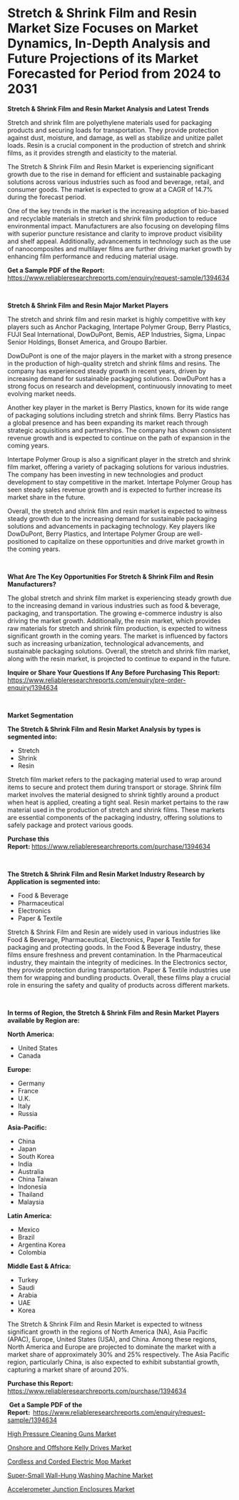 <p><h1>Stretch & Shrink Film and Resin Market Size Focuses on Market Dynamics, In-Depth Analysis and Future Projections of its Market Forecasted for Period from 2024 to 2031</h1></p><p><strong>Stretch & Shrink Film and Resin Market Analysis and Latest Trends</strong></p>
<p><p>Stretch and shrink film are polyethylene materials used for packaging products and securing loads for transportation. They provide protection against dust, moisture, and damage, as well as stabilize and unitize pallet loads. Resin is a crucial component in the production of stretch and shrink films, as it provides strength and elasticity to the material.</p><p>The Stretch & Shrink Film and Resin Market is experiencing significant growth due to the rise in demand for efficient and sustainable packaging solutions across various industries such as food and beverage, retail, and consumer goods. The market is expected to grow at a CAGR of 14.7% during the forecast period. </p><p>One of the key trends in the market is the increasing adoption of bio-based and recyclable materials in stretch and shrink film production to reduce environmental impact. Manufacturers are also focusing on developing films with superior puncture resistance and clarity to improve product visibility and shelf appeal. Additionally, advancements in technology such as the use of nanocomposites and multilayer films are further driving market growth by enhancing film performance and reducing material usage.</p></p>
<p><strong>Get a Sample PDF of the Report:&nbsp;</strong> <a href="https://www.reliableresearchreports.com/enquiry/request-sample/1394634">https://www.reliableresearchreports.com/enquiry/request-sample/1394634</a></p>
<p>&nbsp;</p>
<p><strong>Stretch & Shrink Film and Resin Major Market Players</strong></p>
<p><p>The stretch and shrink film and resin market is highly competitive with key players such as Anchor Packaging, Intertape Polymer Group, Berry Plastics, FUJI Seal International, DowDuPont, Bemis, AEP Industries, Sigma, Linpac Senior Holdings, Bonset America, and Groupo Barbier.</p><p>DowDuPont is one of the major players in the market with a strong presence in the production of high-quality stretch and shrink films and resins. The company has experienced steady growth in recent years, driven by increasing demand for sustainable packaging solutions. DowDuPont has a strong focus on research and development, continuously innovating to meet evolving market needs.</p><p>Another key player in the market is Berry Plastics, known for its wide range of packaging solutions including stretch and shrink films. Berry Plastics has a global presence and has been expanding its market reach through strategic acquisitions and partnerships. The company has shown consistent revenue growth and is expected to continue on the path of expansion in the coming years.</p><p>Intertape Polymer Group is also a significant player in the stretch and shrink film market, offering a variety of packaging solutions for various industries. The company has been investing in new technologies and product development to stay competitive in the market. Intertape Polymer Group has seen steady sales revenue growth and is expected to further increase its market share in the future.</p><p>Overall, the stretch and shrink film and resin market is expected to witness steady growth due to the increasing demand for sustainable packaging solutions and advancements in packaging technology. Key players like DowDuPont, Berry Plastics, and Intertape Polymer Group are well-positioned to capitalize on these opportunities and drive market growth in the coming years.</p></p>
<p>&nbsp;</p>
<p><strong>What Are The Key Opportunities For Stretch & Shrink Film and Resin Manufacturers?</strong></p>
<p><p>The global stretch and shrink film market is experiencing steady growth due to the increasing demand in various industries such as food & beverage, packaging, and transportation. The growing e-commerce industry is also driving the market growth. Additionally, the resin market, which provides raw materials for stretch and shrink film production, is expected to witness significant growth in the coming years. The market is influenced by factors such as increasing urbanization, technological advancements, and sustainable packaging solutions. Overall, the stretch and shrink film market, along with the resin market, is projected to continue to expand in the future.</p></p>
<p><strong>Inquire or Share Your Questions If Any Before Purchasing This Report:</strong> <a href="https://www.reliableresearchreports.com/enquiry/pre-order-enquiry/1394634">https://www.reliableresearchreports.com/enquiry/pre-order-enquiry/1394634</a></p>
<p>&nbsp;</p>
<p><strong>Market Segmentation</strong></p>
<p><strong>The Stretch & Shrink Film and Resin Market Analysis by types is segmented into:</strong></p>
<p><ul><li>Stretch</li><li>Shrink</li><li>Resin</li></ul></p>
<p><p>Stretch film market refers to the packaging material used to wrap around items to secure and protect them during transport or storage. Shrink film market involves the material designed to shrink tightly around a product when heat is applied, creating a tight seal. Resin market pertains to the raw material used in the production of stretch and shrink films. These markets are essential components of the packaging industry, offering solutions to safely package and protect various goods.</p></p>
<p><strong>Purchase this Report:&nbsp;</strong><a href="https://www.reliableresearchreports.com/purchase/1394634">https://www.reliableresearchreports.com/purchase/1394634</a></p>
<p>&nbsp;</p>
<p><strong>The Stretch & Shrink Film and Resin Market Industry Research by Application is segmented into:</strong></p>
<p><ul><li>Food & Beverage</li><li>Pharmaceutical</li><li>Electronics</li><li>Paper & Textile</li></ul></p>
<p><p>Stretch & Shrink Film and Resin are widely used in various industries like Food & Beverage, Pharmaceutical, Electronics, Paper & Textile for packaging and protecting goods. In the Food & Beverage industry, these films ensure freshness and prevent contamination. In the Pharmaceutical industry, they maintain the integrity of medicines. In the Electronics sector, they provide protection during transportation. Paper & Textile industries use them for wrapping and bundling products. Overall, these films play a crucial role in ensuring the safety and quality of products across different markets.</p></p>
<p>&nbsp;</p>
<p><strong>In terms of Region, the Stretch & Shrink Film and Resin Market Players available by Region are:</strong></p>
<p>
    <p> <strong> North America: </strong>
        <ul>
            <li>United States</li>
            <li>Canada</li>
        </ul>
        </p> 
    <p> <strong> Europe: </strong>
        <ul>
            <li>Germany</li>
            <li>France</li>
            <li>U.K.</li>
            <li>Italy</li>
            <li>Russia</li>
        </ul>
        </p> 
    <p> <strong> Asia-Pacific: </strong>
        <ul>
            <li>China</li>
            <li>Japan</li>
            <li>South Korea</li>
            <li>India</li>
            <li>Australia</li>
            <li>China Taiwan</li>
            <li>Indonesia</li>
            <li>Thailand</li>
            <li>Malaysia</li>
        </ul>
        </p> 
    <p> <strong> Latin America: </strong>
        <ul>
            <li>Mexico</li>
            <li>Brazil</li>
            <li>Argentina Korea</li>
            <li>Colombia</li>
        </ul>
        </p> 
    <p> <strong> Middle East & Africa: </strong>
        <ul>
            <li>Turkey</li>
            <li>Saudi</li>
            <li>Arabia</li>
            <li>UAE</li>
            <li>Korea</li>
        </ul>
    </p>
    </p>
<p><p>The Stretch & Shrink Film and Resin Market is expected to witness significant growth in the regions of North America (NA), Asia Pacific (APAC), Europe, United States (USA), and China. Among these regions, North America and Europe are projected to dominate the market with a market share of approximately 30% and 25% respectively. The Asia Pacific region, particularly China, is also expected to exhibit substantial growth, capturing a market share of around 20%.</p></p>
<p><strong>Purchase this Report: </strong><a href="https://www.reliableresearchreports.com/purchase/1394634">https://www.reliableresearchreports.com/purchase/1394634</a></p>
<p>&nbsp;<strong>Get a Sample PDF of the Report:&nbsp;&nbsp;</strong><a href="https://www.reliableresearchreports.com/enquiry/request-sample/1394634">https://www.reliableresearchreports.com/enquiry/request-sample/1394634</a></p>
<p><strong></strong></p>
<p><p><a href="https://medium.com/@marcoshoppe2023/high-pressure-cleaning-guns-market-report-reveals-the-latest-trends-and-growth-opportunities-of-15abacf3c334">High Pressure Cleaning Guns Market</a></p><p><a href="https://medium.com/@lisasanchez1968/onshore-and-offshore-kelly-drives-market-size-market-outlook-and-market-forecast-2024-to-2031-5fc38eebf412">Onshore and Offshore Kelly Drives Market</a></p><p><a href="https://medium.com/@lisasanchez1968/cordless-and-corded-electric-mop-market-trends-forecast-and-competitive-analysis-to-2031-6c0ddcb00d37">Cordless and Corded Electric Mop Market</a></p><p><a href="https://medium.com/@entelabrahimi1961/super-small-wall-hung-washing-machine-market-size-and-market-trends-complete-industry-overview-98f78dcf0964">Super-Small Wall-Hung Washing Machine Market</a></p><p><a href="https://medium.com/@marcoshoppe2023/accelerometer-junction-enclosures-nbsp-market-focuses-on-market-share-size-and-projected-forecast-95860c359192">Accelerometer Junction Enclosures Market</a></p></p>